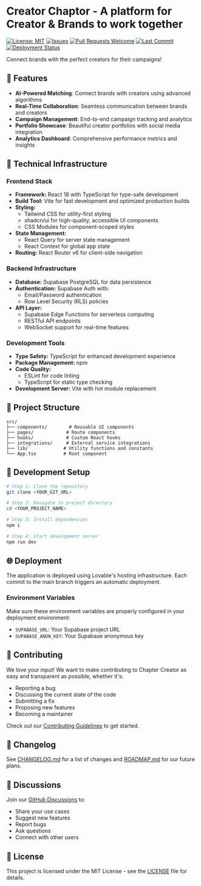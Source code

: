 # Creator Chaptor - A platform for Creator & Brands to work together

[![License: MIT](https://img.shields.io/badge/License-MIT-yellow.svg)](https://opensource.org/licenses/MIT)
[![Issues](https://img.shields.io/github/issues/yourusername/chapter-creator)](https://github.com/yourusername/chapter-creator/issues)
[![Pull Requests Welcome](https://img.shields.io/badge/PRs-welcome-brightgreen.svg?style=flat)](http://makeapullrequest.com)
[![Last Commit](https://img.shields.io/github/last-commit/yourusername/chapter-creator)](https://github.com/yourusername/chapter-creator/commits/main)
[![Deployment Status](https://img.shields.io/website?url=https://chapter-creator.lovable.dev)](https://chapter-creator.lovable.dev)

Connect brands with the perfect creators for their campaigns!

## 🌟 Features

- **AI-Powered Matching**: Connect brands with creators using advanced algorithms
- **Real-Time Collaboration**: Seamless communication between brands and creators
- **Campaign Management**: End-to-end campaign tracking and analytics
- **Portfolio Showcase**: Beautiful creator portfolios with social media integration
- **Analytics Dashboard**: Comprehensive performance metrics and insights

## 🔧 Technical Infrastructure

### Frontend Stack
- **Framework:** React 18 with TypeScript for type-safe development
- **Build Tool:** Vite for fast development and optimized production builds
- **Styling:** 
  - Tailwind CSS for utility-first styling
  - shadcn/ui for high-quality, accessible UI components
  - CSS Modules for component-scoped styles
- **State Management:** 
  - React Query for server state management
  - React Context for global app state
- **Routing:** React Router v6 for client-side navigation

### Backend Infrastructure
- **Database:** Supabase PostgreSQL for data persistence
- **Authentication:** Supabase Auth with:
  - Email/Password authentication
  - Row Level Security (RLS) policies
- **API Layer:** 
  - Supabase Edge Functions for serverless computing
  - RESTful API endpoints
  - WebSocket support for real-time features

### Development Tools
- **Type Safety:** TypeScript for enhanced development experience
- **Package Management:** npm
- **Code Quality:**
  - ESLint for code linting
  - TypeScript for static type checking
- **Development Server:** Vite with hot module replacement

## 📁 Project Structure

```
src/
├── components/        # Reusable UI components
├── pages/            # Route components
├── hooks/            # Custom React hooks
├── integrations/     # External service integrations
├── lib/             # Utility functions and constants
└── App.tsx          # Root component
```

## 🚀 Development Setup

```sh
# Step 1: Clone the repository
git clone <YOUR_GIT_URL>

# Step 2: Navigate to project directory
cd <YOUR_PROJECT_NAME>

# Step 3: Install dependencies
npm i

# Step 4: Start development server
npm run dev
```

## 🌐 Deployment

The application is deployed using Lovable's hosting infrastructure. Each commit to the main branch triggers an automatic deployment.

### Environment Variables
Make sure these environment variables are properly configured in your deployment environment:

- `SUPABASE_URL`: Your Supabase project URL
- `SUPABASE_ANON_KEY`: Your Supabase anonymous key

## 🤝 Contributing

We love your input! We want to make contributing to Chapter Creator as easy and transparent as possible, whether it's:

- Reporting a bug
- Discussing the current state of the code
- Submitting a fix
- Proposing new features
- Becoming a maintainer

Check out our [Contributing Guidelines](CONTRIBUTING.md) to get started.

## 📝 Changelog

See [CHANGELOG.md](CHANGELOG.md) for a list of changes and [ROADMAP.md](ROADMAP.md) for our future plans.

## 💬 Discussions

Join our [GitHub Discussions](https://github.com/yourusername/chapter-creator/discussions) to:
- Share your use cases
- Suggest new features
- Report bugs
- Ask questions
- Connect with other users

## 📜 License

This project is licensed under the MIT License - see the [LICENSE](LICENSE) file for details.
